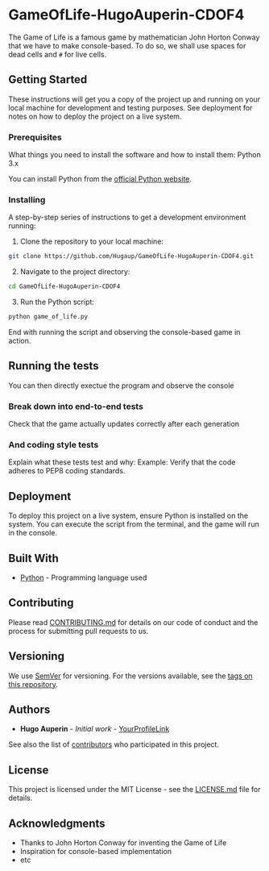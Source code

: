 # GameOfLife-HugoAuperin-CDOF4

The Game of Life is a famous game by mathematician John Horton Conway that we have to make console-based. To do so, we shall use spaces for dead cells and `#` for live cells.

## Getting Started

These instructions will get you a copy of the project up and running on your local machine for development and testing purposes. See deployment for notes on how to deploy the project on a live system.

### Prerequisites

What things you need to install the software and how to install them: Python 3.x

You can install Python from the [official Python website](https://www.python.org/downloads/).

### Installing

A step-by-step series of instructions to get a development environment running:

1. Clone the repository to your local machine: 
```bash
git clone https://github.com/Hugaup/GameOfLife-HugoAuperin-CDOF4.git
```

2. Navigate to the project directory:
```bash
cd GameOfLife-HugoAuperin-CDOF4
```

3. Run the Python script: 
```bash
python game_of_life.py
```

End with running the script and observing the console-based game in action.

## Running the tests

You can then directly exectue the program and observe the console

### Break down into end-to-end tests

Check that the game actually updates correctly after each generation

### And coding style tests

Explain what these tests test and why: Example: Verify that the code adheres to PEP8 coding standards.

## Deployment

To deploy this project on a live system, ensure Python is installed on the system. You can execute the script from the terminal, and the game will run in the console.

## Built With

* [Python](https://www.python.org/) - Programming language used

## Contributing

Please read [CONTRIBUTING.md](https://gist.github.com/PurpleBooth/b24679402957c63ec426) for details on our code of conduct and the process for submitting pull requests to us.

## Versioning

We use [SemVer](http://semver.org/) for versioning. For the versions available, see the [tags on this repository](https://github.com/your/project/tags).

## Authors

* **Hugo Auperin** - *Initial work* - [YourProfileLink](https://github.com/yourusername)

See also the list of [contributors](https://github.com/your/project/contributors) who participated in this project.

## License

This project is licensed under the MIT License - see the [LICENSE.md](LICENSE.md) file for details.

## Acknowledgments

* Thanks to John Horton Conway for inventing the Game of Life
* Inspiration for console-based implementation
* etc